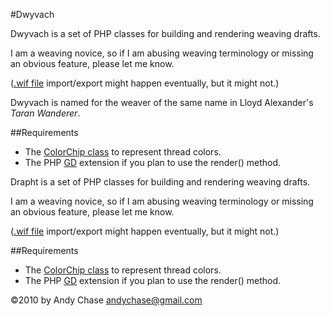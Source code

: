 #Dwyvach

Dwyvach is a set of PHP classes for building and rendering weaving drafts.

I am a weaving novice, so if I am abusing weaving terminology or missing an
obvious feature, please let me know.

\([.wif file](http://www.mhsoft.com/wif/wif.html) import/export might happen eventually, but it might not.\)

Dwyvach is named for the weaver of the same name in Lloyd Alexander's *Taran Wanderer*.

##Requirements

* The [ColorChip class](https://github.com/usonian/ColorChip/archives/1.1) to represent thread colors.
* The PHP [GD](http://php.net/gd) extension if you plan to use the render() method.

Drapht is a set of PHP classes for building and rendering weaving drafts.

I am a weaving novice, so if I am abusing weaving terminology or missing an
obvious feature, please let me know.

\([.wif file](http://www.mhsoft.com/wif/wif.html) import/export might happen eventually, but it might not.\)

##Requirements

* The [ColorChip class](https://github.com/usonian/ColorChip/archives/1.1) to represent thread colors.
* The PHP [GD](http://php.net/gd) extension if you plan to use the render() method.

©2010 by Andy Chase <andychase@gmail.com>
